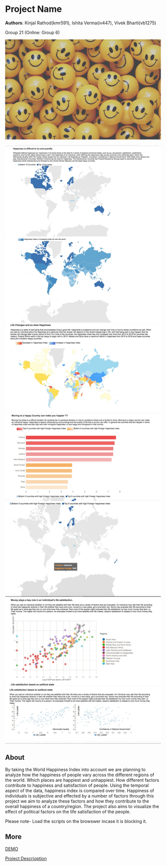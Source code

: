 # Project Name
**Authors**: Kinjal Rathod(kmr591), Ishita Verma(iv447), Vivek Bharti(vb1275)

Group 21 (Online: Group 6) 

![Screenhot](smilies.jpg)

![Screenhot](5.jpeg)
![Screenhot](2.jpeg)
![Screenhot](3.jpeg)
![Screenhot](4.jpeg)
![Screenhot](1.jpeg)
![Screenhot](6.jpeg)
![Screenhot](7.jpeg)


## About
By taking the World Happiness Index into account we are planning to analyze how the happiness of people vary across the different regions of the world. Which places are happiest and unhappiest. How different factors contribute to happiness and satisfaction of people. Using the temporal aspect of the data, happiness index is compared over time. Happiness of individuals is subjective and effected by a number of factors through this project we aim to analyze these factors and how they contribute to the overall happiness of a country/region. The project also aims to visualize the effect of political factors on the life satisfaction of the people.

Please note- Load the scripts on the browswer incase it is blocking it. 


## More
[DEMO](https://nyu-vis-fall2018.github.io/storytelling-group-21/)

[Project Descrioption](project.pdf)
